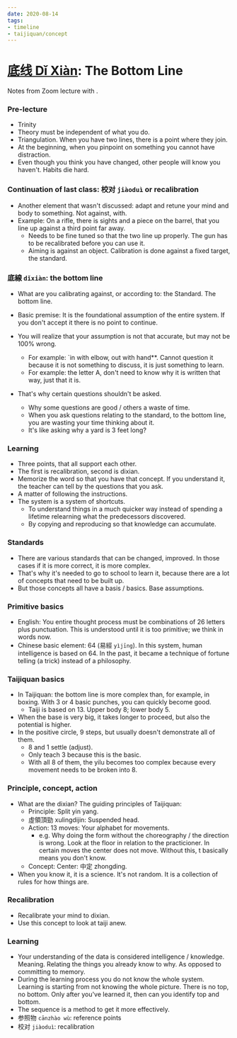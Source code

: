 ```yaml
---
date: 2020-08-14
tags:
- timeline
- taijiquan/concept
---
```


# [底线 Dǐ Xiàn](http://practicalmethod.com/2020/08/dixian-%e5%ba%95%e7%ba%bf-bottom-line/): The Bottom Line

Notes from Zoom lecture with <chenzhonghua>.

### Pre-lecture
* Trinity
* Theory must be independent of what you do.
* Triangulation. When you have two lines, there is a point where they join.
* At the beginning, when you pinpoint on something you cannot have distraction.
* Even though you think you have changed, other people will know you haven't.  Habits die hard.

### Continuation of last class: 校对 `jiàoduì` or recalibration
* Another element that wasn't discussed: adapt and retune your mind and body to something.  Not against, with.
* Example: On a rifle, there is sights and a piece on the barrel, that you line up against a third point far away.
  * Needs to be fine tuned so that the two line up properly.  The gun has to be recalibrated before you can use it.
  * Aiming is against an object.  Calibration is done against a fixed target, the standard.

### 底線 `dǐxiàn`: the bottom line
* What are you calibrating against, or according to: the Standard. The bottom line.
* Basic premise: It is the foundational assumption of the entire system. If you don't accept it there is no point to continue.

* You will realize that your assumption is not that accurate, but may not be 100% wrong.
  * For example: `in with elbow, out with hand**.  Cannot question it because it is not something to discuss, it is just something to learn.
  * For example: the letter A, don't need to know why it is written that way, just that it is.

* That's why certain questions shouldn't be asked.
  * Why some questions are good / others a waste of time.
  * When you ask questions relating to the standard, to the bottom line, you are wasting your time thinking about it.
  * It's like asking why a yard is 3 feet long?

### Learning
* Three points, that all support each other.
* The first is recalibration, second is dixian.
* Memorize the word so that you have that concept. If you understand it, the teacher can tell by the questions that you ask.
* A matter of following the instructions.
* The system is a system of shortcuts.
  * To understand things in a much quicker way instead of spending a lifetime relearning what the predecessors discovered.
  * By copying and reproducing so that knowledge can accumulate.

### Standards
* There are various standards that can be changed, improved. In those cases if it is more correct, it is more complex.
* That's why it's needed to go to school to learn it, because there are a lot of concepts that need to be built up.
* But those concepts all have a basis / basics. Base assumptions.

### Primitive basics
* English: You entire thought process must be combinations of 26 letters plus punctuation. This is understood until it is too primitive; we think in words now.
* Chinese basic element: 64 (易經 `yìjīng`). In this system, human intelligence is based on 64. In the past, it became a technique of fortune telling (a trick) instead of a philosophy.

### Taijiquan basics
* In Taijiquan: the bottom line is more complex than, for example, in boxing. With 3 or 4 basic punches, you can quickly become good.
  * Taiji is based on 13. Upper body 8; lower body 5.
* When the base is very big, it takes longer to proceed, but also the potential is higher.
* In the positive circle, 9 steps, but usually doesn't demonstrate all of them.
  * 8 and 1 settle (adjust).
  * Only teach 3 because this is the basic.
  * With all 8 of them, the yilu becomes too complex because every movement needs to be broken into 8.

### Principle, concept, action
* What are the dixian? The guiding principles of Taijiquan:
  * Principle: Split yin yang.
  * 虛領頂勁 xulingdijin: Suspended head.
  * Action: 13 moves: Your alphabet for movements.
    * e.g. Why doing the form without the choreography / the direction is wrong.  Look at the floor in relation to the practicioner. In certain moves the center does not move. Without this, t basically means you don't know.
  * Concept: Center: 中定 zhongding.
* When you know it, it is a science. It's not random. It is a collection of rules for how things are.

### Recalibration
* Recalibrate your mind to dixian.
* Use this concept to look at taiji anew.

### Learning
* Your understanding of the data is considered intelligence / knowledge. Meaning. Relating the things you already know to why. As opposed to committing to memory.
* During the learning process you do not know the whole system. Learning is starting from not knowing the whole picture. There is no top, no bottom. Only after you've learned it, then can you identify top and bottom.
* The sequence is a method to get it more effectively.
* 参照物 `cānzhào wù`: reference points
* 校对 `jiàoduì`: recalibration

